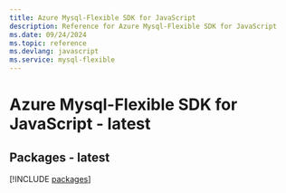 ```yaml
---
title: Azure Mysql-Flexible SDK for JavaScript
description: Reference for Azure Mysql-Flexible SDK for JavaScript
ms.date: 09/24/2024
ms.topic: reference
ms.devlang: javascript
ms.service: mysql-flexible
---
```

# Azure Mysql-Flexible SDK for JavaScript - latest
## Packages - latest
[!INCLUDE [packages](mysql-flexible-index.md)]